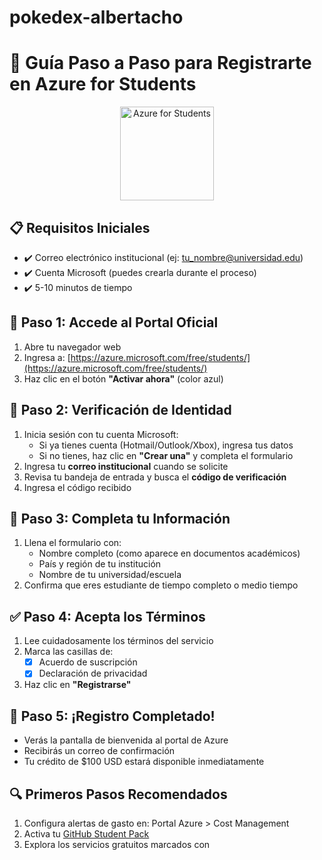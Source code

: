 # pokedex-albertacho

# 🎯 Guía Paso a Paso para Registrarte en Azure for Students

<div align="center">
  <img src="https://azure.microsoft.com/svghandler/student/?width=300&height=300" alt="Azure for Students" width="150">
</div>

## 📋 Requisitos Iniciales
- ✔️ Correo electrónico institucional (ej: tu_nombre@universidad.edu)
- ✔️ Cuenta Microsoft (puedes crearla durante el proceso)
- ✔️ 5-10 minutos de tiempo

## 🔵 **Paso 1: Accede al Portal Oficial**
1. Abre tu navegador web  
2. Ingresa a: [https://azure.microsoft.com/free/students/](https://azure.microsoft.com/free/students/)  
3. Haz clic en el botón **"Activar ahora"** (color azul)

## 📧 **Paso 2: Verificación de Identidad**
1. Inicia sesión con tu cuenta Microsoft:  
   - Si ya tienes cuenta (Hotmail/Outlook/Xbox), ingresa tus datos  
   - Si no tienes, haz clic en **"Crear una"** y completa el formulario  
2. Ingresa tu **correo institucional** cuando se solicite  
3. Revisa tu bandeja de entrada y busca el **código de verificación**  
4. Ingresa el código recibido  

## 📝 **Paso 3: Completa tu Información**
1. Llena el formulario con:  
   - Nombre completo (como aparece en documentos académicos)  
   - País y región de tu institución  
   - Nombre de tu universidad/escuela  
2. Confirma que eres estudiante de tiempo completo o medio tiempo  

## ✅ **Paso 4: Acepta los Términos**
1. Lee cuidadosamente los términos del servicio  
2. Marca las casillas de:  
   - [x] Acuerdo de suscripción  
   - [x] Declaración de privacidad  
3. Haz clic en **"Registrarse"**

## 🎉 **Paso 5: ¡Registro Completado!**
- Verás la pantalla de bienvenida al portal de Azure  
- Recibirás un correo de confirmación  
- Tu crédito de $100 USD estará disponible inmediatamente

## 🔍 **Primeros Pasos Recomendados**
1. Configura alertas de gasto en: Portal Azure > Cost Management  
2. Activa tu [GitHub Student Pack](https://education.github.com/pack)  
3. Explora los servicios gratuitos marcados con
